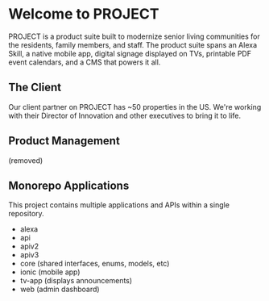 # Welcome to PROJECT

PROJECT is a product suite built to modernize senior living communities for the residents, family members, and staff. The product suite spans an Alexa Skill, a native mobile app, digital signage displayed on TVs, printable PDF event calendars, and a CMS that powers it all.

## The Client

Our client partner on PROJECT has ~50 properties in the US. We're working with their Director of Innovation and other executives to bring it to life.

## Product Management

(removed)

## Monorepo Applications

This project contains multiple applications and APIs within a single repository.

- alexa
- api
- apiv2
- apiv3
- core (shared interfaces, enums, models, etc)
- ionic (mobile app)
- tv-app (displays announcements)
- web (admin dashboard)

